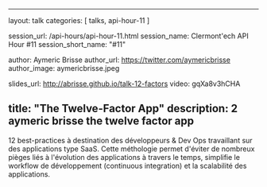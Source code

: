 ---
layout: talk
categories: [ talks, api-hour-11 ]

session_url: /api-hours/api-hour-11.html
session_name: Clermont'ech API Hour &#35;11
session_short_name: "&#35;11"

author: Aymeric Brisse
author_url: https://twitter.com/aymericbrisse
author_image: aymericbrisse.jpeg

slides_url: http://abrisse.github.io/talk-12-factors
video: gqXa8v3hCHA

title: "The Twelve-Factor App"
description: 2 aymeric brisse the twelve factor app
------

12 best-practices à destination des développeurs & Dev Ops travaillant sur des
applications type SaaS. Cette méthologie permet d'éviter de nombreux pièges liés
à l'évolution des applications à travers le temps, simplifie le workflow de
développement (continuous integration) et la scalabilité des applications.
